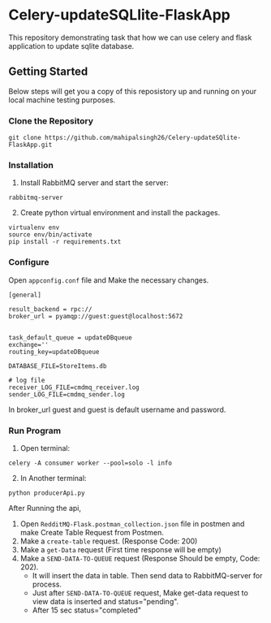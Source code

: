 # Celery-updateSQLlite-FlaskApp
This repository demonstrating task that how we can use celery and flask application to update sqlite database.

## Getting Started

Below steps will get you a copy of this reposistory up and running on your local machine testing purposes.

### Clone the Repository
```
git clone https://github.com/mahipalsingh26/Celery-updateSQlite-FlaskApp.git
```

### Installation
1. Install RabbitMQ server and start the server:
```
rabbitmq-server
```
2. Create python virtual environment and install the packages.
```
virtualenv env
source env/bin/activate
pip install -r requirements.txt
```

### Configure
Open `appconfig.conf` file and Make the necessary changes.
```
[general]

result_backend = rpc://
broker_url = pyamqp://guest:guest@localhost:5672


task_default_queue = updateDBqueue
exchange=''
routing_key=updateDBqueue

DATABASE_FILE=StoreItems.db

# log file
receiver_LOG_FILE=cmdmq_receiver.log
sender_LOG_FILE=cmdmq_sender.log
```
In broker_url guest and guest is default username and password.

### Run Program
1. Open terminal:
```
celery -A consumer worker --pool=solo -l info
```
2. In Another terminal:
```
python producerApi.py
```
After Running the api,
1. Open `RedditMQ-Flask.postman_collection.json` file in postmen and make Create Table Request from Postmen.
2. Make a `create-table` request. (Response Code: 200)
3. Make a `get-Data` request (First time response will be empty)
4. Make a `SEND-DATA-TO-QUEUE` request (Response Should be empty, Code: 202).
   - It will insert the data in table. Then send data to RabbitMQ-server for process.
   - Just after `SEND-DATA-TO-QUEUE` request, Make get-data request to view data is inserted and status="pending".
   - After 15 sec status="completed"

